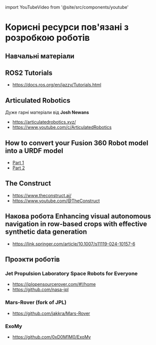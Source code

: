 import YouTubeVideo from '@site/src/components/youtube'

# Корисні ресурси пов'язані з розробкою роботів

## Навчальні матеріали
## ROS2 Tutorials 
- https://docs.ros.org/en/jazzy/Tutorials.html

## Articulated Robotics
Дуже гарні матеріали від **Josh Newans** 
- https://articulatedrobotics.xyz/
- https://www.youtube.com/c/ArticulatedRobotics

## How to convert your Fusion 360 Robot model into a URDF model
- [Part 1](https://medium.com/@rafism1997/ros-hack-1-how-to-convert-your-fusion-360-robot-model-into-a-urdf-model-part-1-e54c988e7939)
- [Part 2](https://medium.com/@rafism1997/ros-hack-1-how-to-convert-your-fusion-360-robot-model-into-a-urdf-model-part-2-303e0e458838)

## The Construct
- https://www.theconstruct.ai/
- https://www.youtube.com/@TheConstruct

## Накова робота Enhancing visual autonomous navigation in row-based crops with effective synthetic data generation
- https://link.springer.com/article/10.1007/s11119-024-10157-6

## Проэкти роботів
### Jet Propulsion Laboratory Space Robots for Everyone
- https://jplopensourcerover.com/#!/home
- https://github.com/nasa-jpl
<YouTubeVideo videoId="exHqc_Vuifw" />

### Mars-Rover (fork of JPL)
- https://github.com/jakkra/Mars-Rover

### ExoMy
- https://github.com/0xD0M1M0/ExoMy
